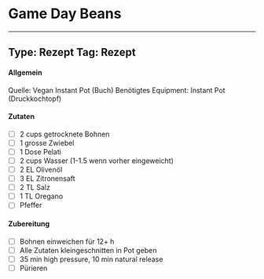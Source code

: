 # Game Day Beans

---
Type: Rezept
Tag: Rezept
---

#### Allgemein
Quelle: Vegan Instant Pot (Buch)
Benötigtes Equipment: Instant Pot (Druckkochtopf)

#### Zutaten
- [ ] 2 cups getrocknete Bohnen
- [ ] 1 grosse Zwiebel
- [ ] 1 Dose Pelati
- [ ] 2 cups Wasser (1-1.5 wenn vorher eingeweicht)
- [ ] 2 EL Olivenöl
- [ ] 3 EL Zitronensaft
- [ ] 2 TL Salz
- [ ] 1 TL Oregano
- [ ] Pfeffer

#### Zubereitung
- [ ] Bohnen einweichen für 12+ h
- [ ] Alle Zutaten kleingeschnitten in Pot geben
- [ ] 35 min high pressure, 10 min natural release
- [ ] Pürieren
